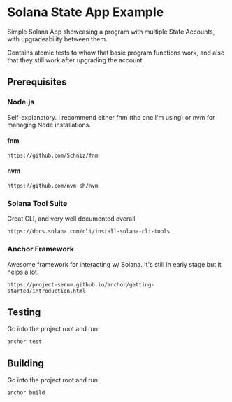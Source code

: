 # Solana State App Example
Simple Solana App showcasing a program with multiple State Accounts, with upgradeability between them.

Contains atomic tests to whow that basic program functions work, and also that they still work after upgrading the account.

## Prerequisites

### Node.js
Self-explanatory. I recommend either fnm (the one I'm using) or nvm for managing Node installations.
#### fnm
```
https://github.com/Schniz/fnm
```
#### nvm
```
https://github.com/nvm-sh/nvm
```

### Solana Tool Suite
Great CLI, and very well documented overall
```
https://docs.solana.com/cli/install-solana-cli-tools
```

### Anchor Framework
Awesome framework for interacting w/ Solana. It's still in early stage but it helps a lot.
```
https://project-serum.github.io/anchor/getting-started/introduction.html
```

## Testing
Go into the project root and run:
```
anchor test
```

## Building
Go into the project root and run:
```
anchor build
```
